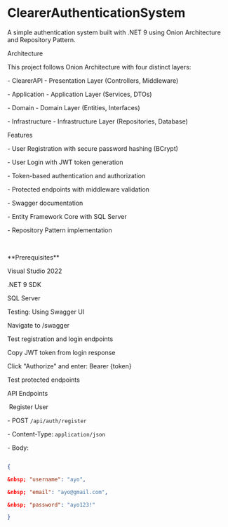 # ClearerAuthenticationSystem



A simple authentication system built with .NET 9 using Onion Architecture and Repository Pattern.



Architecture



This project follows Onion Architecture with four distinct layers:



\- ClearerAPI - Presentation Layer (Controllers, Middleware)

\- Application - Application Layer (Services, DTOs)

\- Domain - Domain Layer (Entities, Interfaces)

\- Infrastructure - Infrastructure Layer (Repositories, Database)



Features



\- User Registration with secure password hashing (BCrypt)

\- User Login with JWT token generation

\- Token-based authentication and authorization

\- Protected endpoints with middleware validation

\- Swagger documentation

\- Entity Framework Core with SQL Server

\- Repository Pattern implementation



&nbsp;

\*\*Prerequisites\*\*



Visual Studio 2022

.NET 9 SDK

SQL Server





Testing: Using Swagger UI



Navigate to /swagger

Test registration and login endpoints

Copy JWT token from login response

Click "Authorize" and enter: Bearer {token}

Test protected endpoints





API Endpoints



&nbsp;Register User

\- POST `/api/auth/register`

\- Content-Type: `application/json`

\- Body:

```json

{

&nbsp; "username": "ayo",

&nbsp; "email": "ayo@gmail.com",

&nbsp; "password": "ayo123!"

}



